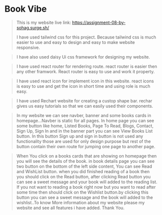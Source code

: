 # Book Vibe

> This is my website live link: https://assignment-08-by-sohag.surge.sh/
>
> I have used tailwind css for this project. Because tailwind css is much easier
> to use and easy to design and easy to make website responsive.

> I have also used daisy Ui css framework for designing my website.

> I have used react router for rendering route. react router is easier then any
> other framwork. React router is easy to use and work it property.

> I have used react icon for implement icon in this website. react icons is easy
> to use and get the icon in short time and using role is much easy.

> I have used Rechart website for creating a custop shape bar. rechar gives us
> easy tutorials so that we can easily used their components.

> In my website we can see navber, banner and some books cards in
> homepage...Navber is static for all pages. In home page you can see some
> button like home, Listed Books, Page To Read, Blogs, Contact, Sign Up, Sign In
> and in the banner part you can see View Books List button. In this button Sign
> up and sign in button is not used any functionality those are used for only
> design purpose but rest of the button contain their own route for jumping one
> page to another page.

> When You click on a books cards that are showing on homepage then you will see
> the details of the book. in book details page you can see two button on the
> bottom of the left side content, You can see Read and WishList button. when
> you did finished reading of a book then you should click on the Read button,
> after clicking Read button you can see a sweet message and your book will
> added to the reading list. If you not want to reading a book right now but you
> want to read after some time then should click on the Wishlist button.by
> clicking this button you can see a sweet message and the book will added to
> the wishlist..To know More information about my website please my website and
> see all features i have added. Thank You.
